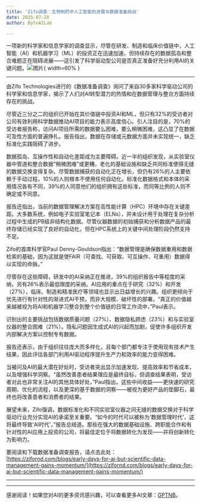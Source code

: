 ```yaml
---
title: 'Zifo调查：生物制药中人工智能的进展与数据准备挑战'
date: 2025-07-28
author: ByteAILab

---
```


一项新的科学家和信息学家的调查显示，尽管在研发、制造和临床价值链中，人工智能（AI）和机器学习（ML）的投资正在迅速加速，但持续存在的数据孤岛和整合难题正在阻碍进展——这引发了科学驱动型公司是否真正准备好充分利用AI的关键问题。![图片](https://ai-techpark.com/wp-content/uploads/Zifo-Survey.jpg){ width=60% }

---


由Zifo Technologies进行的《数据准备调查》询问了来自30多家科学驱动公司的科学家和信息学家，揭示了人们对AI转型潜力的热情和在数据管理与整合方面持续存在的挑战。

尽管近三分之二的组织已开始在其价值链中投资AI和ML，但只有32%的受访者对公司有效利用科学数据推动AI项目的能力表示高度信心。引人注目的是，70%的受访者报告称，访问AI项目所需的数据要么困难，要么稍微困难，这凸显了在数据可及性方面的普遍挣扎。报告指出，数据在存储或元数据方面并未实现统一，缺乏标准化实践阻碍了进步。

数据孤岛、互操作性和自动化差距成为主要障碍。近一半的组织发现，从实验室仪器中管道和整合数据“稍微困难”或更糟，老化的基础设施和缺乏共同标准使得无缝的数据交换变得复杂。尽管数据捕获的自动化正在增长，但仍有26%的人主要依赖于手动过程，10%的人则根本不使用任何自动化。标准化数据格式和本体的采用情况各有不同，39%的人同意他们的组织拥有这些标准，而同等比例的人则不确定或不同意。

报告还指出，当前的数据管理解决方案在高性能计算（HPC）环境中存在关键差距。大多数系统，例如电子实验室笔记本（ELNs），并未设计用于处理在复杂分析过程中生成的PB级非结构化数据。尽管仪器数据的初始捕获和分析数据产品的最终存储已经实现了良好的自动化，但在HPC系统上的关键中间处理阶段仍然支持不足。

Zifo的首席科学官Paul Denny-Gouldson指出：“数据管理是确保数据重用和数据检索的基础，因为这就是使FAIR（可查找、可获取、可互操作、可重用）数据得以实现的命脉。”

尽管存在这些障碍，研发中的AI采纳正在推进，39%的组织报告中等程度的采纳，另有26%表示最低限度的采纳。AI应用的重点在于研究（32%）和开发（27%），临床、制造和精准医疗等领域也显示出日益增长的兴趣。组织更倾向于优先进行有针对性的渐进式AI干预，而非大规模、破坏性的部署。“真正的价值越来越被视为将AI和机器学习整合到整个价值链的日常工作流中，”Paul表示。

识别出的主要挑战包括数据质量问题（27%）、数据隐私顾虑（23%）和与实验室仪器的整合困难（21%）。隐私问题因生成式AI的兴起而加剧，促使许多组织开发内部解决方案以控制专有数据。

报告还表示，由于组织往往庞大而多样化，且每个部门都专注于使用现有技术产生结果，因此评估各部门利用AI驱动程序提升生产力和效率的能力变得困难。

当被问及AI的最大潜在好处时，受访者突出显示加速发现、提高效率和节省成本，以及增强科学洞察。“虽然改善患者结果理应是最终目标，但调查结果表明，受访者对此也非常关注AI的其他具体好处，”Paul指出。这些中间收益——更快速的研究周期、优化的流程，以及更深的基于数据的洞察——被视为更好产品的垫脚石，最终也将改善患者和消费者的结果。

展望未来，Zifo强调，数据标准化和不同实验室仪器之间无缝的数据交换对于科学驱动行业充分实现AI的承诺至关重要。“如今的时代可以被称为‘数据管理时代’，这将最终导致‘AI时代’，”报告总结道。那些在强大的数据基础设施、跨职能合作和有针对性的AI应用上投资的公司，将最佳定位于将数据转化为发现——并将创新转化为影响力。

要阅读和下载数据准备调查报告，请点击此处：[https://zifornd.com/blogs/early-days-for-ai-but-scientific-data-management-gains-momentum/](https://zifornd.com/blogs/early-days-for-ai-but-scientific-data-management-gains-momentum/)

---
---
感谢阅读！如果您对AI的更多资讯感兴趣，可以查看更多AI文章：[GPTNB](https://gptnb.com)。
